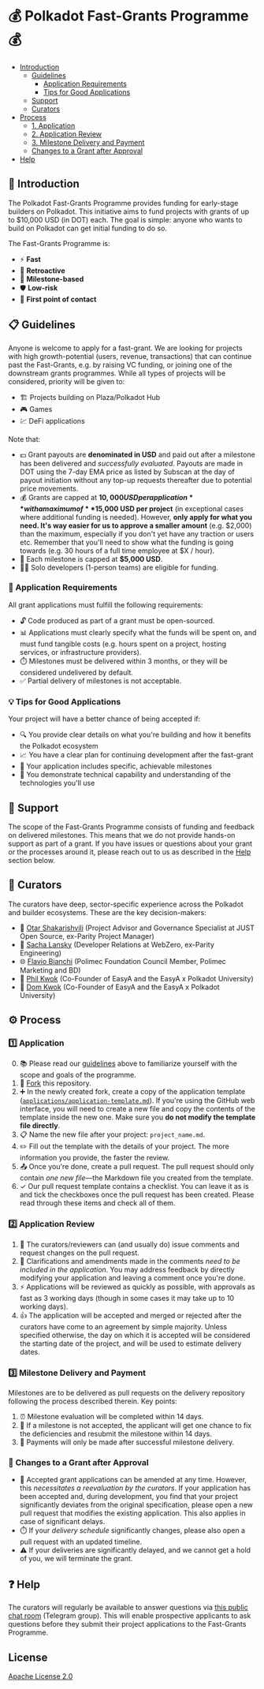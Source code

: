 # 💰 Polkadot Fast-Grants Programme 💰<!-- omit in toc -->

- [Introduction](#introduction)
  - [Guidelines](#guidelines)
    - [Application Requirements](#application-requirements)
    - [Tips for Good Applications](#tips-for-good-applications)
  - [Support](#support)
  - [Curators](#curators)
- [Process](#process)
  - [1. Application](#1-application)
  - [2. Application Review](#2-application-review)
  - [3. Milestone Delivery and Payment](#3-milestone-delivery-and-payment)
  - [Changes to a Grant after Approval](#changes-to-a-grant-after-approval)
- [Help](#help)

## 🌟 Introduction

The Polkadot Fast-Grants Programme provides funding for early-stage builders on Polkadot. This initiative aims to fund projects with grants of up to $10,000 USD (in DOT) each. The goal is simple: anyone who wants to build on Polkadot can get initial funding to do so.

The Fast-Grants Programme is:

- ⚡ **Fast**
- 🔄 **Retroactive**
- 🎯 **Milestone-based**
- 🛡️ **Low-risk**
- 🚪 **First point of contact**

## 📋 Guidelines

Anyone is welcome to apply for a fast-grant. We are looking for projects with high growth-potential (users, revenue, transactions) that can continue past the Fast-Grants, e.g. by raising VC funding, or joining one of the downstream grants programmes. While all types of projects will be considered, priority will be given to:

- 🏗️ Projects building on Plaza/Polkadot Hub
- 🎮 Games
- 💹 DeFi applications

Note that:

- 💵 Grant payouts are **denominated in USD** and paid out after a milestone has been delivered and _successfully evaluated_. Payouts are made in DOT using the 7-day EMA price as listed by Subscan at the day of payout initiation without any top-up requests thereafter due to potential price movements.
- 💰 Grants are capped at **$10,000 USD per application** with a maximum of **$15,000 USD per project** (in exceptional cases where additional funding is needed). However, **only apply for what you need. It's way easier for us to approve a smaller amount** (e.g. $2,000) than the maximum, especially if you don't yet have any traction or users etc. Remember that you'll need to show what the funding is going towards (e.g. 30 hours of a full time employee at $X / hour).
- 💸 Each milestone is capped at **$5,000 USD**.
- 👨‍💻 Solo developers (1-person teams) are eligible for funding.

### 📝 Application Requirements

All grant applications must fulfill the following requirements:

- 🔓 Code produced as part of a grant must be open-sourced.
- 📊 Applications must clearly specify what the funds will be spent on, and must fund tangible costs (e.g. hours spent on a project, hosting services, or infrastructure providers).
- ⏱️ Milestones must be delivered within 3 months, or they will be considered undelivered by default.
- ✅ Partial delivery of milestones is not acceptable.

### 💡 Tips for Good Applications

Your project will have a better chance of being accepted if:

- 🔍 You provide clear details on what you're building and how it benefits the Polkadot ecosystem
- 📈 You have a clear plan for continuing development after the fast-grant
- 🏁 Your application includes specific, achievable milestones
- 🧠 You demonstrate technical capability and understanding of the technologies you'll use

## 🤝 Support

The scope of the Fast-Grants Programme consists of funding and feedback on delivered milestones. This means that we do not provide hands-on support as part of a grant. If you have issues or questions about your grant or the processes around it, please reach out to us as described in the [Help](#help) section below.

## 👥 Curators

The curators have deep, sector-specific experience across the Polkadot and builder ecosystems. These are the key decision-makers:

- 🧩 [Otar Shakarishvili](https://www.linkedin.com/in/otarshakarishvili/) (Project Advisor and Governance Specialist at JUST Open Source, ex-Parity Project Manager)
- 🔗 [Sacha Lansky](https://www.linkedin.com/in/alexander-sacha-lansky/) (Developer Relations at WebZero, ex-Parity Engineering)
- 🌐 [Flavio Bianchi](https://www.linkedin.com/in/flbi/) (Polimec Foundation Council Member, Polimec Marketing and BD)
- 🏫 [Phil Kwok](https://linkedin.com/in/philip-k-building) (Co-Founder of EasyA and the EasyA x Polkadot University)
- 🏫 [Dom Kwok](https://www.linkedin.com/in/dom-k-b73381100/) (Co-Founder of EasyA and the EasyA x Polkadot University)

## ⚙️ Process

### 1️⃣ Application

   0. 📚 Please read our [guidelines](#guidelines) above to familiarize yourself with the scope and goals of the programme.
   1. 🔄 [Fork](https://github.com/Polkadot-Fast-Grants/apply) this repository.
   2. ➕ In the newly created fork, create a copy of the application template ([`applications/application-template.md`](applications/application-template.md)). If you're using the GitHub web interface, you will need to create a new file and copy the contents of the template inside the new one. Make sure you **do not modify the template file directly**. 
   3. 📋 Name the new file after your project: `project_name.md`.
   4. ✏️ Fill out the template with the details of your project. The more information you provide, the faster the review. 
   5. 📤 Once you're done, create a pull request. The pull request should only contain _one new file_—the Markdown file you created from the template.
   6. ✓ Our pull request template contains a checklist. You can leave it as is and tick the checkboxes once the pull request has been created. Please read through these items and check all of them.

### 2️⃣ Application Review

   1. 💬 The curators/reviewers can (and usually do) issue comments and request changes on the pull request.
   2. 📝 Clarifications and amendments made in the comments _need to be included in the application_. You may address feedback by directly modifying your application and leaving a comment once you're done. 
   3. ⚡ Applications will be reviewed as quickly as possible, with approvals as fast as 3 working days (though in some cases it may take up to 10 working days).
   4. 👍 The application will be accepted and merged or rejected after the curators have come to an agreement by simple majority. Unless specified otherwise, the day on which it is accepted will be considered the starting date of the project, and will be used to estimate delivery dates.

### 3️⃣ Milestone Delivery and Payment

   Milestones are to be delivered as pull requests on the delivery repository following the process described therein. Key points:

   1. ⏰ Milestone evaluation will be completed within 14 days.
   2. 🔄 If a milestone is not accepted, the applicant will get one chance to fix the deficiencies and resubmit the milestone within 14 days.
   3. 💸 Payments will only be made after successful milestone delivery.

### 🔄 Changes to a Grant after Approval

- 📝 Accepted grant applications can be amended at any time. However, this _necessitates a reevaluation by the curators_. If your application has been accepted and, during development, you find that your project significantly deviates from the original specification, please open a new pull request that modifies the existing application. This also applies in case of significant delays.
- ⏱️ If your _delivery schedule_ significantly changes, please also open a pull request with an updated timeline.
- ⚠️ If your deliveries are significantly delayed, and we cannot get a hold of you, we will terminate the grant.

## ❓ Help

The curators will regularly be available to answer questions via [this public chat room](https://t.me/+WWETkbjk_WAwYjVk) (Telegram group). This will enable prospective applicants to ask questions before they submit their project applications to the Fast-Grants Programme.

## License<!-- omit in toc -->

[Apache License 2.0](LICENSE)
